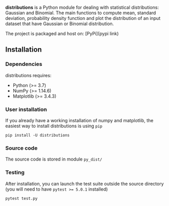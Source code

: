 **distributions** is a Python module for dealing with statistical distributions: 
Gaussian and Binomial. The main functions to compute mean, standard deviation, 
probability density function and plot the distribution of an input dataset 
that have Gaussian or Binomial distribution.

The project is packaged and host on: [PyPi](pypi link)

## Installation
### Dependencies
distributions requires:
+ Python (>= 3.7)
+ NumPy (>= 1.14.6)
+ Matplotlib (>= 3.4.3)

### User installation
If you already have a working installation of numpy and matplotlib, the easiest way to install
distributions is using `pip`

    pip install -U distributions

### Source code
The source code is stored in module `py_dist/`

### Testing
After installation, you can launch the test suite outside the source directory 
(you will need to have `pytest >= 5.0.1` installed)

    pytest test.py
